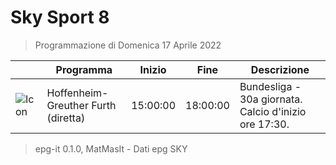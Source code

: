# Sky Sport 8
> Programmazione di Domenica 17 Aprile 2022

||Programma|Inizio|Fine|Descrizione|
|---|---|---|---|---|
|![Icon](https://guidatv.sky.it/uuid/445fd6e2-6026-477d-acb5-30d6a84efe9c/cover?md5ChecksumParam=c31169d1bd48bc1239837a77b82e62ef)|Hoffenheim-Greuther Furth (diretta)|15:00:00|18:00:00|Bundesliga - 30a giornata. Calcio d&#039;inizio ore 17:30.



 > epg-it 0.1.0, MatMasIt - Dati epg SKY